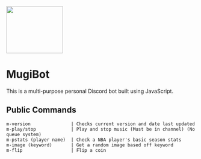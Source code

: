 <img src="https://i.imgur.com/MINhF0h.jpg" width="150" height="125">

# MugiBot
This is a multi-purpose personal Discord bot built using JavaScript.

## Public Commands
```
m-version               | Checks current version and date last updated
m-play/stop             | Play and stop music (Must be in channel) (No queue system)
m-pstats (player name)  | Check a NBA player's basic season stats
m-image (keyword)       | Get a random image based off keyword
m-flip                  | Flip a coin
```
